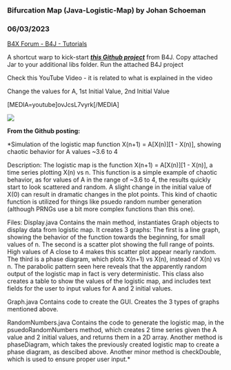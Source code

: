 ### Bifurcation Map (Java-Logistic-Map) by Johan Schoeman
### 06/03/2023
[B4X Forum - B4J - Tutorials](https://www.b4x.com/android/forum/threads/148302/)

A shortcut warp to kick-start [***this Github project***](https://github.com/ZAhmed95/Java-Logistic-Map) from B4J. Copy attached Jar to your additional libs folder. Run the attached B4J project  
  
Check this YouTube Video - it is related to what is explained in the video  
  
Change the values for A, 1st Initial Value, 2nd Initial Value  
  
[MEDIA=youtube]ovJcsL7vyrk[/MEDIA]  
  
![](https://www.b4x.com/android/forum/attachments/142562)  
  
**From the Github posting:**  
  
*Simulation of the logistic map function X(n+1) = A[X(n)][1 - X(n)], showing chaotic behavior for A values ~3.6 to 4  
  
Description: The logistic map is the function X(n+1) = A[X(n)][1 - X(n)], a time series plotting X(n) vs n. This function is a simple example of chaotic behavior, as for values of A in the range of ~3.6 to 4, the results quickly start to look scattered and random. A slight change in the initial value of X(0) can result in dramatic changes in the plot points. This kind of chaotic function is utilized for things like psuedo random number generation (although PRNGs use a bit more complex functions than this one).  
  
Files: Display.java Contains the main method, instantiates Graph objects to display data from logistic map. It creates 3 graphs: The first is a line graph, showing the behavior of the function towards the beginning, for small values of n. The second is a scatter plot showing the full range of points. High values of A close to 4 makes this scatter plot appear nearly random. The third is a phase diagram, which plots X(n+1) vs X(n), instead of X(n) vs n. The parabolic pattern seen here reveals that the apparently random output of the logistic map in fact is very deterministic. This class also creates a table to show the values of the logistic map, and includes text fields for the user to input values for A and 2 initial values.  
  
Graph.java Contains code to create the GUI. Creates the 3 types of graphs mentioned above.  
  
RandomNumbers.java Contains the code to generate the logistic map, in the psuedoRandomNumbers method, which creates 2 time series given the A value and 2 initial values, and returns them in a 2D array. Another method is phaseDiagram, which takes the previously created logistic map to create a phase diagram, as descibed above. Another minor method is checkDouble, which is used to ensure proper user input.*